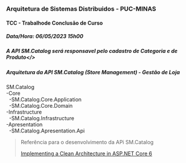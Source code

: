 ### Arquitetura de Sistemas Distribuidos - PUC-MINAS

#### TCC - Trabalhode Conclusão de Curso

##### Data/Hora: 06/05/2023 15h00

##### A API SM.Catalog será responsavel pelo cadastro de Categoria e de Produto</>

##### Arquitetura da API SM.Catalog (Store Management) - Gestão de Loja

SM.Catalog
<br/>-Core
<br/>&nbsp; -SM.Catalog.Core.Application
<br/>&nbsp; -SM.Catalog.Core.Domain
<br/>-Infrastructure
<br/>&nbsp; -SM.Catalog.Infrastructure
<br/>-Apresentation
<br/>&nbsp; -SM.Catalog.Apresentation.Api

<blockquote>
  <p>
    Referência para o desenvolvimento da APi SM.Catalog
  </p>
  <p>

[Implementing a Clean Architecture in ASP.NET Core 6](https://patelalpeshn.medium.com/implementing-a-clean-architecture-in-asp-net-core-6-985a31f717f5)

  </p>

</blockquote>
